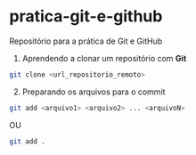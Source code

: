 # pratica-git-e-github
Repositório para a prática de Git e GitHub

1. Aprendendo a clonar um repositório com **Git**

```bash
git clone <url_repositorio_remoto>
```

2. Preparando os arquivos para o commit
```bash
git add <arquivo1> <arquivo2> ... <arquivoN>
```
OU
```bash
git add .
```
